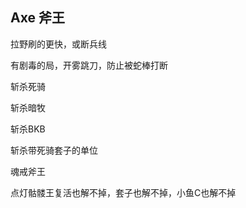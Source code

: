 ## Axe 斧王

拉野刷的更快，或断兵线

有剧毒的局，开雾跳刀，防止被蛇棒打断

斩杀死骑

斩杀暗牧

斩杀BKB

斩杀带死骑套子的单位

魂戒斧王

点灯骷髅王复活也解不掉，套子也解不掉，小鱼C也解不掉